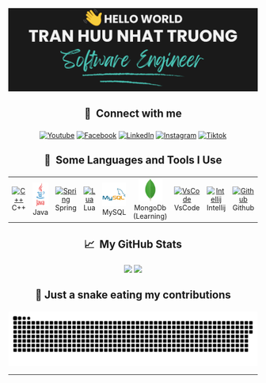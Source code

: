 <img src="https://github.com/NT912/NT912/blob/main/img/head.png">

## <p align="center">🔗 &nbsp;Connect with me</p>

<p align="center">
<a href="https://www.youtube.com/channel/UCTZZhy9XR1T1MsbJIwI7G2g" target="blank"><img align="center" src="https://upload.wikimedia.org/wikipedia/commons/0/09/YouTube_full-color_icon_%282017%29.svg" alt="Youtube" height="30" width="40" /></a>
<a href="https://www.facebook.com/tranhuunhattruong" target="blank"><img align="center" src="https://upload.wikimedia.org/wikipedia/commons/5/51/Facebook_f_logo_%282019%29.svg" alt="Facebook" height="30" width="40" /></a>
<a href="https://www.linkedin.com/in/tranhuunhattruong/" target="blank"><img align="center" src="https://raw.githubusercontent.com/rahuldkjain/github-profile-readme-generator/master/src/images/icons/Social/linked-in-alt.svg" alt="LinkedIn" height="30" width="40" /></a>
<a href="https://www.instagram.com/_thntruong_/" target="blank"><img align="center" src="https://raw.githubusercontent.com/rahuldkjain/github-profile-readme-generator/master/src/images/icons/Social/instagram.svg" alt="Instagram" height="30" width="40" /></a>
<a href="https://www.tiktok.com/@nt912" target="blank"><img align="center" src="https://images.wallpapersden.com/image/download/tiktok-logo_bGpsaWiUmZqaraWkpJRnamtlrWZpaWU.jpg" alt="Tiktok" height="30" width="40" /></a>

## <p align="center">🚀 &nbsp;Some Languages and Tools I Use</p>

<table align="center">
  <tr>
    <td align="center" width="96">
      <a href="#NhatTruong-tech">
        <img src="https://upload.wikimedia.org/wikipedia/commons/1/18/ISO_C%2B%2B_Logo.svg" width="48" height="48" alt="C++" />
      </a>
      <br>C++
    </td>
    <td align="center" width="96">
      <a href="#NhatTruong-tech">
        <img src="https://raw.githubusercontent.com/devicons/devicon/master/icons/java/java-original-wordmark.svg" width="48" height="48" alt="Java" />
      </a>
      <br>Java
    </td>
    <td align="center" width="96">
      <a href="#NhatTruong-tech">
        <img src="https://www.vectorlogo.zone/logos/springio/springio-icon.svg" width="48" height="48" alt="Spring" />
      </a>
      <br>Spring
    </td>
    <td align="center" width="96">
      <a href="#NhatTruong-tech">
        <img src="https://upload.wikimedia.org/wikipedia/commons/c/cf/Lua-Logo.svg" width="48" height="48" alt="Lua" />
      </a>
      <br>Lua
    </td>
    </td>
    <td align="center" width="96">
      <a href="#NhatTruong-tech">
        <img src="https://raw.githubusercontent.com/devicons/devicon/master/icons/mysql/mysql-original-wordmark.svg" width="48" height="48" alt="MySQL" />
      </a>
      <br>MySQL
    </td>
    <td align="center" width="96">
      <a href="#NhatTruong-tech">
        <img src="https://raw.githubusercontent.com/devicons/devicon/master/icons/mongodb/mongodb-original.svg" width="48" height="48" alt="MongoDb" />
      </a>
      <br>MongoDb
      <br>(Learning)
    </td>
    <td align="center" width="96"> 
      <a href="#NhatTruong-tech" >
        <img src="https://cdn.jsdelivr.net/gh/devicons/devicon/icons/vscode/vscode-original.svg" width="48" height="48" alt="VsCode" />
      </a>
      <br>VsCode
    </td>
    <td align="center" width="96">
      <a href="#NhatTruong-tech" >
        <img src="https://upload.wikimedia.org/wikipedia/commons/9/9c/IntelliJ_IDEA_Icon.svg" width="48" height="48" alt="Intellij" />
      </a>
      <br>Intellij
    </td>
    <td align="center"  width="96">
      <a href="#NhatTruong-tech">
        <img src="https://user-images.githubusercontent.com/3369400/139447912-e0f43f33-6d9f-45f8-be46-2df5bbc91289.png" width="48" height="48" alt="Github" />
      </a>
      <br>Github
    </td>
    <td align="center"  width="96">
      <a href="#NhatTruong-tech">
        <img src="https://github.com/NT912/NT912/blob/main/img/applelogo.png" width="48" height="48" alt="MacOS" />
      </a>
      <br>MacOS
    </td>
  </tr>
</table>

## <p align="center">📈 &nbsp;My GitHub Stats</p>

<p align='center'>
  <img height="180em" src="https://github-readme-stats.vercel.app/api?username=NT912&show_icons=true&hide_border=true&&count_private=true&include_all_commits=true" />
  <img height="180em" src="https://github-readme-stats.vercel.app/api/top-langs/?username=NT912&exclude_repo=KNN-Image-Classification&show_icons=true&hide_border=true&layout=compact&langs_count=8"/>
</p>


## <p align="center">🐍 Just a snake eating my contributions</p>
<p align='center'>
<img src="https://github.com/NT912/NT912/blob/main/img/github-contribution-grid-snake.svg">
</p>

<hr>
<br>
